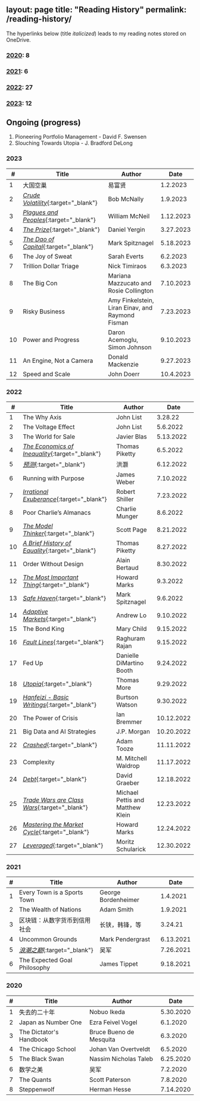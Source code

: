 layout: page
title: "Reading History"
permalink: /reading-history/
---

The hyperlinks below (title *italicized*) leads to my reading notes stored on OneDrive.

### [2020](#2020-table): 8
### [2021](#2021-table): 6
### [2022](#2022-table): 27
### [2023](#2023-table): 12

## Ongoing (progress)
1. Pioneering Portfolio Management - David F. Swensen
2. Slouching Towards Utopia - J. Bradford DeLong


<a name="2023-table"></a>

### 2023

| #  | Title                                                                                   | Author                               | Date       |
|----|-----------------------------------------------------------------------------------------|--------------------------------------|------------|
| 1  | 大国空巢                                                                                  | 易富贤                                | 1.2.2023   |
| 2  | [_Crude Volatility_](https://1drv.ms/b/s!Aku7aHdTrRXEgQZNYvG_rm6njY0u?e=UWBnGy){:target="_blank"} | Bob McNally                        | 1.9.2023   |
| 3  | [_Plagues and Peoples_](https://1drv.ms/b/s!Aku7aHdTrRXEgQfZY8pncQvobXJg?e=P8eYkc){:target="_blank"} | William McNeil                    | 1.12.2023  |
| 4  | [_The Prize_](https://1drv.ms/b/s!Aku7aHdTrRXEgQgKLpo_gZCQU66H?e=KDNDnN){:target="_blank"} | Daniel Yergin                      | 3.27.2023  |
| 5  | [_The Dao of Capital_](https://1drv.ms/b/s!Aku7aHdTrRXEgRcRJ4VI-zkiuPY_){:target="_blank"} | Mark Spitznagel                      | 5.18.2023  |
| 6  | The Joy of Sweat                        | Sarah Everts                                | 6.2.2023   |
| 7  | Trillion Dollar Triage             | Nick Timiraos                                | 6.3.2023   |
| 8  | The Big Con             | Mariana Mazzucato and Rosie Collington                     | 7.10.2023   |
| 9  | Risky Business           | Amy Finkelstein, Liran Einav, and Raymond Fisman           | 7.23.2023   |
| 10  | Power and Progress           | Daron Acemoglu, Simon Johnson           | 9.10.2023   |
| 11  | An Engine, Not a Camera           | Donald Mackenzie           | 9.27.2023   |
| 12  | Speed and Scale           | John Doerr           | 10.4.2023   |

<a name="2022-table"></a>

### 2022

| #  | Title                                                                                   | Author                               | Date       |
|----|-----------------------------------------------------------------------------------------|--------------------------------------|------------|
| 1  | The Why Axis                                                                            | John List                            | 3.28.22    |
| 2  | The Voltage Effect                                                                      | John List                            | 5.6.2022   |
| 3  | The World for Sale                                                                      | Javier Blas                          | 5.13.2022  |
| 4  | [_The Economics of Inequality_](https://1drv.ms/b/s!Aku7aHdTrRXEfk5mPR-IF2094-c?e=BdPKVN){:target="_blank"} | Thomas Piketty                 | 6.5.2022   |
| 5  | [_预测_](https://1drv.ms/b/s!Aku7aHdTrRXEfYbuCxfXmpbXILo?e=1triZk){:target="_blank"}    | 洪灏                                | 6.12.2022  |
| 6  | Running with Purpose                                                                    | James Weber                          | 7.10.2022  |
| 7  | [_Irrational Exuberance_](https://1drv.ms/b/s!Aku7aHdTrRXEfBscaTkTWdyMzRc?e=sUuJPQ){:target="_blank"} | Robert Shiller                 | 7.23.2022  |
| 8  | Poor Charlie’s Almanacs                                                                 | Charlie Munger                       | 8.6.2022   |
| 9  | [_The Model Thinker_](https://1drv.ms/b/s!Aku7aHdTrRXEdTFN3_lh_0Od-oc?e=YxXbTB){:target="_blank"} | Scott Page                      | 8.21.2022  |
| 10 | [_A Brief History of Equality_](https://1drv.ms/b/s!Aku7aHdTrRXEeyYsFP5IlDG-ono?e=SekGhj){:target="_blank"} | Thomas Piketty                 | 8.27.2022  |
| 11 | Order Without Design                                                                    | Alain Bertaud                        | 8.30.2022  |
| 12 | [_The Most Important Thing_](https://1drv.ms/b/s!Aku7aHdTrRXEcT5joXkSmoQ7-Yg?e=6GXddk){:target="_blank"} | Howard Marks                   | 9.3.2022   |
| 13 | [_Safe Haven_](https://1drv.ms/b/s!Aku7aHdTrRXEepceMRawqi8oxRA?e=FGkEso){:target="_blank"} | Mark Spitznagel                  | 9.6.2022   |
| 14 | [_Adaptive Markets_](https://1drv.ms/b/s!Aku7aHdTrRXEeS_VVkj9HVc2IOY?e=XAGtqr){:target="_blank"} | Andrew Lo                       | 9.10.2022  |
| 15 | The Bond King                                                                          | Mary Child                           | 9.15.2022  |
| 16 | [_Fault Lines_](https://1drv.ms/b/s!Aku7aHdTrRXEeBM2vEzkds8_Uf4?e=hR7ITa){:target="_blank"} | Raghuram Rajan                    | 9.15.2022  |
| 17 | Fed Up                                                                                   | Danielle DiMartino Booth             | 9.24.2022  |
| 18 | [_Utopia_](https://1drv.ms/b/s!Aku7aHdTrRXEd5bKDZ5nZ4r8etg?e=yhQXwv){:target="_blank"}   | Thomas More                          | 9.29.2022  |
| 19 | [_Hanfeizi - Basic Writings_](https://1drv.ms/b/s!Aku7aHdTrRXEdk9Sdk0RyZ_Ai1Y?e=ss9jQV){:target="_blank"} | Burtson Watson                  | 9.30.2022  |
| 20 | The Power of Crisis                                                                     | Ian Bremmer                          | 10.12.2022 |
| 21 | Big Data and AI Strategies                                                               | J.P. Morgan                          | 10.20.2022 |
| 22 | [_Crashed_](https://1drv.ms/b/s!Aku7aHdTrRXEdHR0tvJycZcu0K8?e=ThE5Ya){:target="_blank"}  | Adam Tooze                           | 11.11.2022 |
| 23 | Complexity                                                                               | M. Mitchell Waldrop                  | 11.17.2022 |
| 24 | [_Debt_](https://1drv.ms/b/s!Aku7aHdTrRXEf_nFZULu8VWPLxY?e=sfrepa){:target="_blank"}    | David Graeber                        | 12.18.2022 |
| 25 | [_Trade Wars are Class Wars_](https://1drv.ms/b/s!Aku7aHdTrRXEgQCrpQJAZFgMtJl0?e=NwI5MN){:target="_blank"} | Michael Pettis and Matthew Klein | 12.23.2022 |
| 26 | [_Mastering the Market Cycle_](https://1drv.ms/b/s!Aku7aHdTrRXEgQHODg1xcQAU_sJ6?e=O3bDgj){:target="_blank"} | Howard Marks                   | 12.24.2022 |
| 27 | [_Leveraged_](https://1drv.ms/b/s!Aku7aHdTrRXEgQXiqnqELP6TJTK1?e=ya5VsB){:target="_blank"} | Moritz Schularick                  | 12.30.2022 |


<a name="2021-table"></a>

### 2021

| #  | Title                                                       | Author                   | Date      |
|----|-------------------------------------------------------------|--------------------------|-----------|
| 1  | Every Town is a Sports Town                                | George Bordenheimer      | 1.4.2021  |
| 2  | The Wealth of Nations                                       | Adam Smith               | 1.9.2021  |
| 3  | 区块链：从数字货币到信用社会                               | 长铗，韩锋，等          | 3.24.21   |
| 4  | Uncommon Grounds | Mark Pendergrast    | 6.13.2021 |
| 5  | [_浪潮之巅_](https://1drv.ms/b/s!Aku7aHdTrRXEcuwSnladdD2ZMi8?e=qmmxZy){:target="_blank"} | 吴军   | 7.26.2021  |
| 6  | The Expected Goal Philosophy                                | James Tippet             | 9.18.2021 |


<a name="2020-table"></a>

### 2020

| #  | Title                 | Author                | Date       |
|----|-----------------------|-----------------------|------------|
| 1  | 失去的二十年         | Nobuo Ikeda           | 5.30.2020  |
| 2  | Japan as Number One   | Ezra Feivel Vogel     | 6.1.2020   |
| 3  | The Dictator's Handbook | Bruce Bueno de Mesquita | 6.3.2020  |
| 4  | The Chicago School    | Johan Van Overtveldt  | 6.5.2020   |
| 5  | The Black Swan        | Nassim Nicholas Taleb | 6.25.2020  |
| 6  | 数学之美             | 吴军                  | 7.2.2020   |
| 7  | The Quants            | Scott Paterson        | 7.8.2020   |
| 8  | Steppenwolf           | Herman Hesse          | 7.14.2020  |


